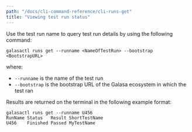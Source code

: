 ```yaml
---
path: "/docs/cli-command-reference/cli-runs-get"
title: "Viewing test run status"
---
```



Use the test run name to query test run details by using the following command:

```
galasactl runs get --runname <NameOfTestRun> --bootstrap <BootstrapURL>
``` 

where:
- `--runname` is the name of the test run 
- `--bootstrap` is the bootstrap URL of the Galasa ecosystem in which the test ran


Results are returned on the terminal in the following example format:

```
galasactl runs get --runname U456 
RunName Status   Result ShortTestName
U456    Finished Passed MyTestName
```








